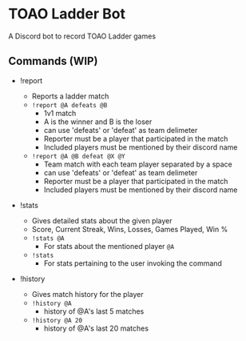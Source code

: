 # TOAO Ladder Bot
A Discord bot to record TOAO Ladder games

## Commands (WIP)
* !report
    * Reports a ladder match
    * `!report @A defeats @B`
        * 1v1 match
        * A is the winner and B is the loser
        * can use 'defeats' or 'defeat' as team delimeter
        * Reporter must be a player that participated in the match
        * Included players must be mentioned by their discord name
    * `!report @A @B defeat @X @Y`
        * Team match with each team player separated by a space
        * can use 'defeats' or 'defeat' as team delimeter
        * Reporter must be a player that participated in the match
        * Included players must be mentioned by their discord name

* !stats
    * Gives detailed stats about the given player
    * Score, Current Streak, Wins, Losses, Games Played, Win %
    * `!stats @A`    
        * For stats about the mentioned player `@A`
    * `!stats`
        * For stats pertaining to the user invoking the command

* !history
    * Gives match history for the player
    * `!history @A`
        * history of @A's last 5 matches
    * `!history @A 20`
        * history of @A's last 20 matches
